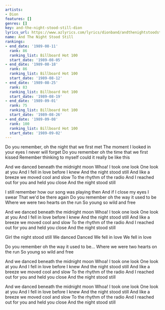 ```yaml
---
artists:
- Dion
features: []
genres: []
key: and-the-night-stood-still-dion
lyrics_url: https://www.azlyrics.com/lyrics/dionband/andthenightstoodstill.html
name: And The Night Stood Still
rankings:
- end_date: '1989-08-11'
  rank: 86
  ranking_list: Billboard Hot 100
  start_date: '1989-08-05'
- end_date: '1989-08-18'
  rank: 86
  ranking_list: Billboard Hot 100
  start_date: '1989-08-12'
- end_date: '1989-08-25'
  rank: 83
  ranking_list: Billboard Hot 100
  start_date: '1989-08-19'
- end_date: '1989-09-01'
  rank: 75
  ranking_list: Billboard Hot 100
  start_date: '1989-08-26'
- end_date: '1989-09-08'
  rank: 100
  ranking_list: Billboard Hot 100
  start_date: '1989-09-02'
---
```


Do you remember, oh the night that we first met
The moment I looked in your eyes I never will forget
Do you remember oh the time that we first kissed
Remember thinking to myself could it really be like this

And we danced beneath the midnight moon
Whoa! I took one look
One look at you
And I fell in love before I knew
And the night stood still
And like a breeze we moved cool and slow
To the rhythm of the radio
And I reached out for you and held you close
And the night stood still

I still remember how our song was playing then
And if I close my eyes I swear
That we'd be there again
Do you remember oh the way it used to be
Where we were two hearts on the run
So young so wild and free

And we danced beneath the midnight moon
Whoa! I took one look
One look at you
And I fell in love before I knew
And the night stood still
And like a breeze we moved cool and slow
To the rhythm of the radio
And I reached out for you and held you close
And the night stood still

Girl the night stood still
We danced
Danced
We fell in love
We fell in love

Do you remember oh the way it used to be...
Where we were two hearts on the run
So young so wild and free

And we danced beneath the midnight moon
Whoa! I took one look
One look at you
And I fell in love before I knew
And the night stood still
And like a breeze we moved cool and slow
To the rhythm of the radio
And I reached out for you and held you close
And the night stood still

And we danced beneath the midnight moon
Whoa! I took one look
One look at you
And I fell in love before I knew
And the night stood still
And like a breeze we moved cool and slow
To the rhythm of the radio
And I reached out for you and held you close
And the night stood still




